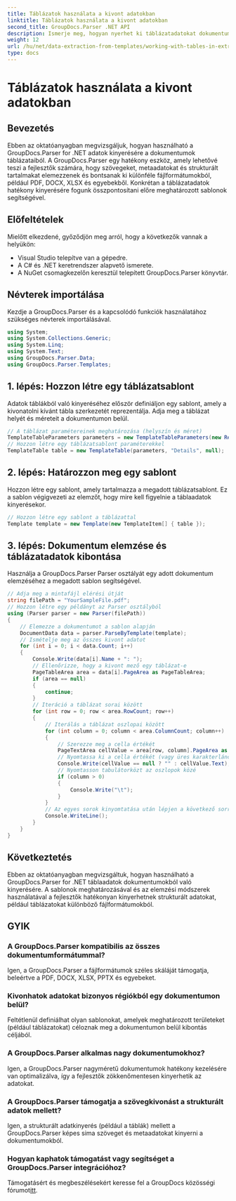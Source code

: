 ```yaml
---
title: Táblázatok használata a kivont adatokban
linktitle: Táblázatok használata a kivont adatokban
second_title: GroupDocs.Parser .NET API
description: Ismerje meg, hogyan nyerhet ki táblázatadatokat dokumentumokból a GroupDocs.Parser for .NET segítségével. Hatékonyan elemezheti a strukturált tartalmat előre meghatározott sablonokkal.
weight: 12
url: /hu/net/data-extraction-from-templates/working-with-tables-in-extracted-data/
type: docs
---
```

# Táblázatok használata a kivont adatokban

## Bevezetés
Ebben az oktatóanyagban megvizsgáljuk, hogyan használható a GroupDocs.Parser for .NET adatok kinyerésére a dokumentumok táblázataiból. A GroupDocs.Parser egy hatékony eszköz, amely lehetővé teszi a fejlesztők számára, hogy szövegeket, metaadatokat és strukturált tartalmakat elemezzenek és bontsanak ki különféle fájlformátumokból, például PDF, DOCX, XLSX és egyebekből. Konkrétan a táblázatadatok hatékony kinyerésére fogunk összpontosítani előre meghatározott sablonok segítségével.
## Előfeltételek
Mielőtt elkezdené, győződjön meg arról, hogy a következők vannak a helyükön:
- Visual Studio telepítve van a gépedre.
- A C# és .NET keretrendszer alapvető ismerete.
- A NuGet csomagkezelőn keresztül telepített GroupDocs.Parser könyvtár.

## Névterek importálása
Kezdje a GroupDocs.Parser és a kapcsolódó funkciók használatához szükséges névterek importálásával.
```csharp
using System;
using System.Collections.Generic;
using System.Linq;
using System.Text;
using GroupDocs.Parser.Data;
using GroupDocs.Parser.Templates;
```
## 1. lépés: Hozzon létre egy táblázatsablont
Adatok táblákból való kinyeréséhez először definiáljon egy sablont, amely a kivonatolni kívánt tábla szerkezetét reprezentálja. Adja meg a táblázat helyét és méreteit a dokumentumon belül.
```csharp
// A táblázat paramétereinek meghatározása (helyszín és méret)
TemplateTableParameters parameters = new TemplateTableParameters(new Rectangle(new Point(35, 320), new Size(530, 55)), null);
// Hozzon létre egy táblázatsablont paraméterekkel
TemplateTable table = new TemplateTable(parameters, "Details", null);
```
## 2. lépés: Határozzon meg egy sablont
Hozzon létre egy sablont, amely tartalmazza a megadott táblázatsablont. Ez a sablon végigvezeti az elemzőt, hogy mire kell figyelnie a táblaadatok kinyerésekor.
```csharp
// Hozzon létre egy sablont a táblázattal
Template template = new Template(new TemplateItem[] { table });
```
## 3. lépés: Dokumentum elemzése és táblázatadatok kibontása
Használja a GroupDocs.Parser Parser osztályát egy adott dokumentum elemzéséhez a megadott sablon segítségével.
```csharp
// Adja meg a mintafájl elérési útját
string filePath = "YourSampleFile.pdf";
// Hozzon létre egy példányt az Parser osztályból
using (Parser parser = new Parser(filePath))
{
    // Elemezze a dokumentumot a sablon alapján
    DocumentData data = parser.ParseByTemplate(template);
    // Ismételje meg az összes kivont adatot
    for (int i = 0; i < data.Count; i++)
    {
        Console.Write(data[i].Name + ": ");
        // Ellenőrizze, hogy a kivont mező egy táblázat-e
        PageTableArea area = data[i].PageArea as PageTableArea;
        if (area == null)
        {
            continue;
        }
        // Iteráció a táblázat sorai között
        for (int row = 0; row < area.RowCount; row++)
        {
            // Iterálás a táblázat oszlopai között
            for (int column = 0; column < area.ColumnCount; column++)
            {
                // Szerezze meg a cella értékét
                PageTextArea cellValue = area[row, column].PageArea as PageTextArea;
                // Nyomtassa ki a cella értékét (vagy üres karakterláncot, ha null)
                Console.Write(cellValue == null ? "" : cellValue.Text);
                // Nyomtasson tabulátorközt az oszlopok közé
                if (column > 0)
                {
                    Console.Write("\t");
                }
            }
            // Az egyes sorok kinyomtatása után lépjen a következő sorra
            Console.WriteLine();
        }
    }
}
```

## Következtetés
Ebben az oktatóanyagban megvizsgáltuk, hogyan használható a GroupDocs.Parser for .NET táblaadatok dokumentumokból való kinyerésére. A sablonok meghatározásával és az elemzési módszerek használatával a fejlesztők hatékonyan kinyerhetnek strukturált adatokat, például táblázatokat különböző fájlformátumokból.

## GYIK
### A GroupDocs.Parser kompatibilis az összes dokumentumformátummal?
Igen, a GroupDocs.Parser a fájlformátumok széles skáláját támogatja, beleértve a PDF, DOCX, XLSX, PPTX és egyebeket.
### Kivonhatok adatokat bizonyos régiókból egy dokumentumon belül?
Feltétlenül definiálhat olyan sablonokat, amelyek meghatározott területeket (például táblázatokat) céloznak meg a dokumentumon belül kibontás céljából.
### A GroupDocs.Parser alkalmas nagy dokumentumokhoz?
Igen, a GroupDocs.Parser nagyméretű dokumentumok hatékony kezelésére van optimalizálva, így a fejlesztők zökkenőmentesen kinyerhetik az adatokat.
### A GroupDocs.Parser támogatja a szövegkivonást a strukturált adatok mellett?
Igen, a strukturált adatkinyerés (például a táblák) mellett a GroupDocs.Parser képes sima szöveget és metaadatokat kinyerni a dokumentumokból.
### Hogyan kaphatok támogatást vagy segítséget a GroupDocs.Parser integrációhoz?
 Támogatásért és megbeszélésekért keresse fel a GroupDocs közösségi fórumot[itt](https://forum.groupdocs.com/c/parser/17).